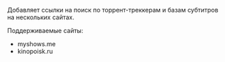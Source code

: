 Добавляет ссылки на поиск по торрент-треккерам и базам субтитров на нескольких сайтах.

Поддерживаемые сайты:

 * myshows.me
 * kinopoisk.ru